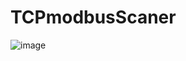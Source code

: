 # TCPmodbusScaner
![image](https://github.com/user-attachments/assets/b139c044-a93a-418c-897e-a5fc358f32d0)
